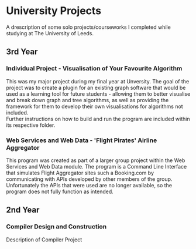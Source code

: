 # University Projects
A drescription of some solo projects/courseworks I completed while studying at The University of Leeds.

## 3rd Year
### Individual Project - Visualisation of Your Favourite Algorithm
This was my major project during my final year at Unversity. The goal of the project was to create a plugin for an existing graph software that would be used as a learning tool for future students - allowing them to better visualise and break down graph and tree algorithms, as well as providing the framework for them to develop their own visualisations for algorithms not included.\
Further instructions on how to build and run the program are included within its respective folder.

### Web Services and Web Data - 'Flight Pirates' Airline Aggregator
This program was created as part of a larger group project within the Web Services and Web Data module. The program is a Command Line Interface that simulates Flight Aggregator sites such a Booking.com by communicating with APIs developed by other members of the group.\
Unfortunately the APIs that were used are no longer available, so the program does not fully function as intended.

## 2nd Year
### Compiler Design and Construction
Description of Compiler Project
